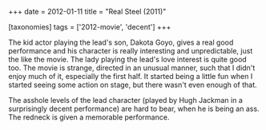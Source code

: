 +++
date = 2012-01-11
title = "Real Steel (2011)"

[taxonomies]
tags = ['2012-movie', 'decent']
+++

The kid actor playing the lead\'s son, Dakota Goyo, gives a real good
performance and his character is really interesting and unpredictable,
just the like the movie. The lady playing the lead\'s love interest is
quite good too. The movie is strange, directed in an unusual manner,
such that I didn\'t enjoy much of it, especially the first half. It
started being a little fun when I started seeing some action on stage,
but there wasn\'t even enough of that.

The asshole levels of the lead character (played by Hugh Jackman in a
surprisingly decent performance) are hard to bear, when he is being an
ass. The redneck is given a memorable performance.
